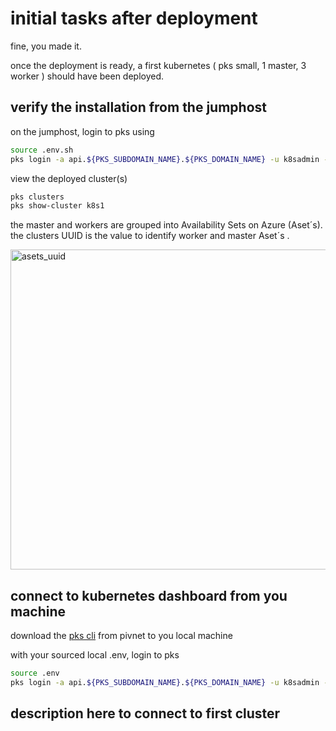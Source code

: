 # initial tasks after deployment

fine, you made it.

once the deployment is ready, a first kubernetes ( pks small, 1 master, 3 worker ) should have been deployed.

## verify the installation from the jumphost

on the jumphost, login to pks using

```bash
source .env.sh
pks login -a api.${PKS_SUBDOMAIN_NAME}.${PKS_DOMAIN_NAME} -u k8sadmin -p ${PIVNET_UAA_TOKEN} --skip-ssl-validation
```

view the deployed cluster(s)

```bash
pks clusters
pks show-cluster k8s1
```

the master and workers are grouped into Availability Sets on Azure (Aset´s).
the clusters UUID is the value to identify worker and master Aset´s .

<img width="512" alt="asets_uuid" src="https://user-images.githubusercontent.com/8255007/51423991-f1c25f00-1bc7-11e9-94c8-f826de7e30e6.png">

## connect to kubernetes dashboard from you machine

download the [pks cli](https://network.pivotal.io/products/pivotal-container-service/) from pivnet to you local machine

with your sourced local .env, login to pks

```bash
source .env
pks login -a api.${PKS_SUBDOMAIN_NAME}.${PKS_DOMAIN_NAME} -u k8sadmin -p ${PIVNET_UAA_TOKEN} --skip-ssl-validation

```

## description here to connect to first cluster